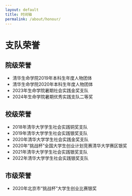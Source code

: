 ```yaml
---
layout: default
title: 时间轴
permalink: /about/honour/
---
```


# 支队荣誉

## 院级荣誉

* 清华生命学院2019年本科生年度人物团体
* 清华生命学院2020年本科生年度人物团体
* 2023年生命学院暑期社会实践金奖支队
* 2024年生命学院暑期优秀实践支队二等奖

## 校级荣誉

* 2018年清华大学学生社会实践铜奖支队
* 2019年清华大学学生社会实践银奖支队
* 2020年清华大学学生社会实践金奖支队
* 2020年“挑战杯”全国大学生创业计划竞赛清华大学赛区银奖
* 2021年清华大学学生社会实践银奖支队
* 2022年清华大学学生社会实践银奖支队

## 市级荣誉

* 2020年北京市“挑战杯”大学生创业比赛银奖
